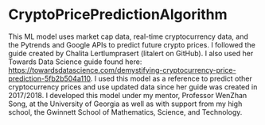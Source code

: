 # CryptoPricePredictionAlgorithm

This ML model uses market cap data, real-time cryptocurrency data, and the Pytrends and Google APIs to predict future crypto prices. I followed the guide created by Chalita Lertlumprasert (litalert on GitHub). I also used her Towards Data Science guide found here: https://towardsdatascience.com/demystifying-cryptocurrency-price-prediction-5fb2b504a110. I used this model as a reference to predict other cryptocurrency prices and use updated data since her guide was created in 2017/2018. I developed this model under my mentor, Professor WenZhan Song, at the University of Georgia as well as with support from my high school, the Gwinnett School of Mathematics, Science, and Technology.
